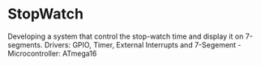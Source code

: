 # StopWatch
Developing a system that control the stop-watch time and display it on 7-segments.
Drivers: GPIO, Timer, External Interrupts and 7-Segement - Microcontroller: ATmega16
